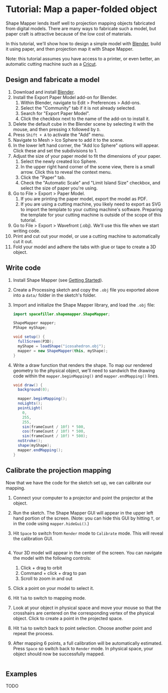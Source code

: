 # Tutorial: Map a paper-folded object

Shape Mapper lends itself well to projection mapping objects fabricated from digital models. There are many ways to fabricate such a model, but paper craft is attractive because of the low cost of materials.

In this tutorial, we'll show how to design a simple model with [Blender](https://www.blender.org/), build it using paper, and then projection map it with Shape Mapper.

Note: this tutorial assumes you have access to a printer, or even better, an automatic cutting machine such as a [Cricut](https://cricut.com/).

## Design and fabricate a model

1.  Download and install [Blender](https://www.blender.org/).
2.  Install the Export Paper Model add-on for Blender.
    1.  Within Blender, navigate to Edit > Preferences > Add-ons.
    2.  Select the "Community" tab if it is not already selected.
    3.  Search for "Export Paper Model".
    4.  Click the checkbox next to the name of the add-on to install it.
3.  Delete the default cube in the Blender scene by selecting it with the mouse, and then pressing `X` followed by `D`.
4.  Press `Shift + A` to activate the "Add" menu.
5.  Navigate to Mesh > Ico Sphere to add it to the scene.
6.  In the lower left hand corner, the "Add Ico Sphere" options will appear. Click these and set the subdivisions to 1.
7.  Adjust the size of your paper model to fit the dimensions of your paper.
    1.  Select the newly created Ico Sphere.
    2.  In the upper right hand corner of the scene view, there is a small arrow. Click this to reveal the context menu.
    3.  Click the "Paper" tab.
    4.  Check the "Automatic Scale" and "Limit Island Size" checkbox, and select the size of paper you're using.
8.  Go to File > Export > Paper Model.
    1.  If you are printing the paper model, export the model as PDF.
    2.  If you are using a cutting machine, you likely need to export as SVG to import the template to your cutting machine's software. Preparing the template for your cutting machine is outside of the scope of this tutorial.
9.  Go to File > Export > Wavefront (.obj). We'll use this file when we start writing code.
10. Print and cut out your model, or use a cutting machine to automatically cut it out.
11. Fold your model and adhere the tabs with glue or tape to create a 3D object.

## Write code

1.  Install Shape Mapper (see [Getting Started](tutorial-getting-started.md)).
2.  Create a Processing sketch and copy the `.obj` file you exported above into a `data/` folder in the sketch's folder.
3.  Import and initialize the Shape Mapper library, and load the `.obj` file:

    ``` java
    import spacefiller.shapemapper.ShapeMapper;

    ShapeMapper mapper;
    PShape myShape;

    void setup() {
      fullScreen(P3D);
      myShape = loadShape("icosahedron.obj");
      mapper = new ShapeMapper(this, myShape);
    }
    ```

4.  Write a draw function that renders the shape. To map our rendered geometry to the physical object, we'll need to sandwich the drawing code within the `mapper.beginMapping()` and `mapper.endMapping()` lines.

    ``` java
    void draw() {
      background(0);

      mapper.beginMapping();
      noLights();
      pointLight(
        0,
        255,
        255,
        sin(frameCount / 10f) * 500,
        cos(frameCount / 10f) * 500,
        sin(frameCount / 10f) * 500);  
      noStroke();
      shape(myShape);
      mapper.endMapping();
    }
    ```
## Calibrate the projection mapping

Now that we have the code for the sketch set up, we can calibrate our mapping.

1.  Connect your computer to a projector and point the projector at the object.
2.  Run the sketch. The Shape Mapper GUI will appear in the upper left hand portion of the screen. (Note: you can hide this GUI by hitting `T`, or in the code using `mapper.hideGui()`.)
3.  Hit `Space` to switch from `Render` mode to `Calibrate` mode. This will reveal the calibration GUI.

    <img>

4.  Your 3D model will appear in the center of the screen. You can navigate the model with the following controls:
    1.  Click + drag to orbit
    2.  Command + click + drag to pan
    3.  Scroll to zoom in and out
5.  Click a point on your model to select it.
6.  Hit `Tab` to switch to mapping mode.
7.  Look at your object in physical space and move your mouse so that the crosshairs are centered on the corresponding vertex of the physical object. Click to create a point in the projected space.
8.  Hit `Tab` to switch back to point selection. Choose another point and repeat the process.
9.  After mapping 6 points, a full calibration will be automatically estimated. Press `Space` so switch back to `Render` mode. In physical space, your object should now be successfully mapped.

    <img>

## Examples

TODO